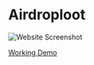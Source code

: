 # Airdroploot
![Website Screenshot](https://i.imgur.com/ckaT23b.png)



[Working Demo](https://pubgcase.herokuapp.com/)
